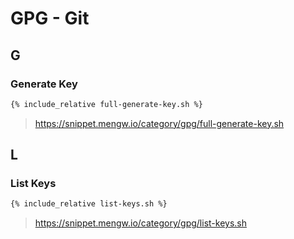 # GPG - Git

## G

### Generate Key

```sh
{% include_relative full-generate-key.sh %}
```

> <https://snippet.mengw.io/category/gpg/full-generate-key.sh>

## L

### List Keys

```sh
{% include_relative list-keys.sh %}
```

> <https://snippet.mengw.io/category/gpg/list-keys.sh>
